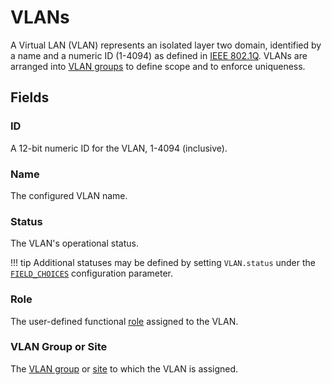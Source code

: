 # VLANs

A Virtual LAN (VLAN) represents an isolated layer two domain, identified by a name and a numeric ID (1-4094) as defined in [IEEE 802.1Q](https://en.wikipedia.org/wiki/IEEE_802.1Q). VLANs are arranged into [VLAN groups](./vlangroup.md) to define scope and to enforce uniqueness.

## Fields

### ID

A 12-bit numeric ID for the VLAN, 1-4094 (inclusive).

### Name

The configured VLAN name.

### Status

The VLAN's operational status.

!!! tip
    Additional statuses may be defined by setting `VLAN.status` under the [`FIELD_CHOICES`](../../configuration/data-validation.md#field_choices) configuration parameter.

### Role

The user-defined functional [role](./role.md) assigned to the VLAN.

### VLAN Group or Site

The [VLAN group](./vlangroup.md) or [site](../dcim/site.md) to which the VLAN is assigned.
